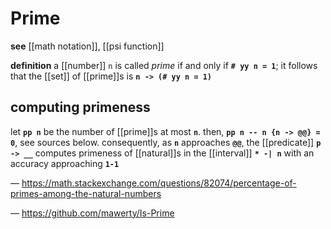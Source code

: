 # Prime

**see** [[math notation]], [[psi function]]

**definition** a [[number]] `n` is called _prime_ if and only if **`# yy n = 1`**; it follows that the [[set]] of [[prime]]s is **`n -> (# yy n = 1)`**

## computing primeness

let **`pp n`** be the number of [[prime]]s at most **`n`**. then, **`pp n -- n {n -> @@} = 0`**, see sources below. consequently, as **`n`** approaches **`@@`**, the [[predicate]] **`p -> __`** computes primeness of [[natural]]s in the [[interval]] **`* -| n`** with an accuracy approaching **`1-1`**

&mdash; <https://math.stackexchange.com/questions/82074/percentage-of-primes-among-the-natural-numbers>

&mdash; <https://github.com/mawerty/Is-Prime>
